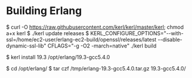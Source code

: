# Building Erlang

$ curl -O https://raw.githubusercontent.com/kerl/kerl/master/kerl; chmod a+x kerl
$ ./kerl update releases
$ KERL_CONFIGURE_OPTIONS="--with-ssl=/home/ec2-user/erlang-ec2-build/openssl/releases/latest --disable-dynamic-ssl-lib" CFLAGS="-g -O2 -march=native" ./kerl build <version> <version>

$ kerl install 19.3 /opt/erlang/19.3-gcc5.4.0

$ cd /opt/erlang/
$ tar czf /tmp/erlang-19.3-gcc5.4.0.tar.gz 19.3-gcc5.4.0/
